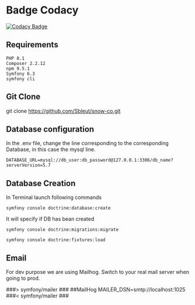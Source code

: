 # Badge Codacy

[![Codacy Badge](https://app.codacy.com/project/badge/Grade/df2f1b91278644dfac6c482cc9f96571)](https://app.codacy.com/gh/Sbleut/snow-co/dashboard?utm_source=gh&utm_medium=referral&utm_content=&utm_campaign=Badge_grade)


## Requirements 

```
PHP 8.1
Composer 2.2.12
npm 9.5.1
Symfony 6.3
symfony cli
```

## Git Clone

git clone https://github.com/Sbleut/snow-co.git

## Database configuration

In the .env file, change the line corresponding to the corresponding Database, in this case the mysql line.

```
DATABASE_URL=mysql://db_user:db_password@127.0.0.1:3306/db_name?serverVersion=5.7
```

## Database Creation

In Terminal launch following commands

```symfony console doctrine:database:create```

It will specify if DB has bean created

```symfony console doctrine:migrations:migrate```

```symfony console doctrine:fixtures:load```

## Email

For dev purpose we are using Mailhog. 
Switch to your real mail server when going to prod.

###> symfony/mailer ###
##MailHog
MAILER_DSN=smtp://localhost:1025
###< symfony/mailer ###